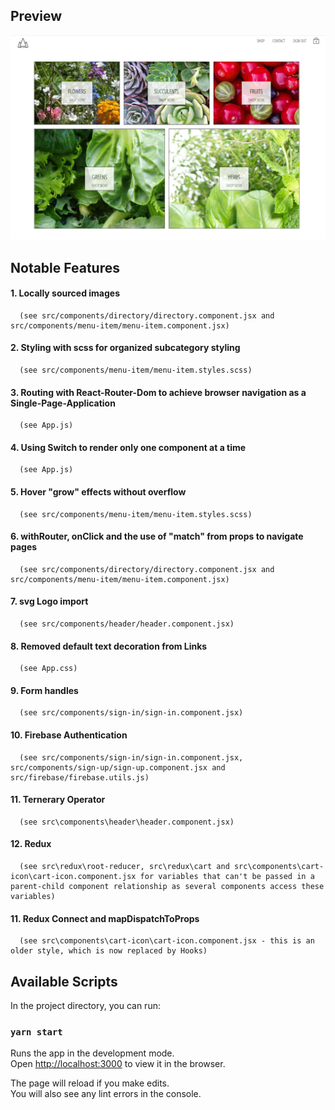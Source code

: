 ## Preview

<img src="https://github.com/serena-ramley/ecommerce/blob/master/app-preview.png" width="1000px" />


## Notable Features

#### 1. Locally sourced images

      (see src/components/directory/directory.component.jsx and src/components/menu-item/menu-item.component.jsx)
#### 2. Styling with scss for organized subcategory styling

      (see src/components/menu-item/menu-item.styles.scss)
#### 3. Routing with React-Router-Dom to achieve browser navigation as a Single-Page-Application

      (see App.js)
#### 4. Using Switch to render only one component at a time

      (see App.js)
#### 5. Hover "grow" effects without overflow

      (see src/components/menu-item/menu-item.styles.scss)
#### 6. withRouter, onClick and the use of "match" from props to navigate pages 

      (see src/components/directory/directory.component.jsx and src/components/menu-item/menu-item.component.jsx)
#### 7. svg Logo import

      (see src/components/header/header.component.jsx)

#### 8. Removed default text decoration from Links

      (see App.css)

#### 9. Form handles

      (see src/components/sign-in/sign-in.component.jsx)

#### 10. Firebase Authentication

      (see src/components/sign-in/sign-in.component.jsx,  src/components/sign-up/sign-up.component.jsx and src/firebase/firebase.utils.js)

#### 11. Ternerary Operator

      (see src\components\header\header.component.jsx)

#### 12. Redux

      (see src\redux\root-reducer, src\redux\cart and src\components\cart-icon\cart-icon.component.jsx for variables that can't be passed in a parent-child component relationship as several components access these variables)

#### 11. Redux Connect and mapDispatchToProps

      (see src\components\cart-icon\cart-icon.component.jsx - this is an older style, which is now replaced by Hooks)

## Available Scripts

In the project directory, you can run:

### `yarn start`

Runs the app in the development mode.<br />
Open [http://localhost:3000](http://localhost:3000) to view it in the browser.

The page will reload if you make edits.<br />
You will also see any lint errors in the console.
